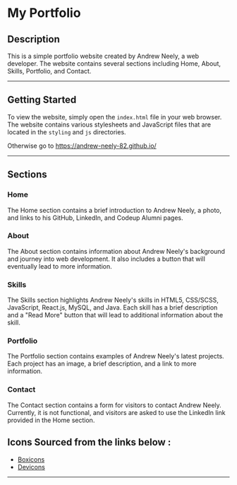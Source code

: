 # My Portfolio

## Description

This is a simple portfolio website created by Andrew Neely, a web developer. The website contains several sections including Home, About, Skills, Portfolio, and Contact.

<hr>

## **Getting Started**

To view the website, simply open the `index.html` file in your web browser. The website contains various stylesheets and JavaScript files that are located in the `styling` and `js` directories.

Otherwise go to https://andrew-neely-82.github.io/

<hr>

## **Sections**

### **Home**

The Home section contains a brief introduction to Andrew Neely, a photo, and links to his GitHub, LinkedIn, and Codeup Alumni pages.

### **About**

The About section contains information about Andrew Neely's background and journey into web development. It also includes a button that will eventually lead to more information.

### **Skills**

The Skills section highlights Andrew Neely's skills in HTML5, CSS/SCSS, JavaScript, React.js, MySQL, and Java. Each skill has a brief description and a "Read More" button that will lead to additional information about the skill.

### **Portfolio**

The Portfolio section contains examples of Andrew Neely's latest projects. Each project has an image, a brief description, and a link to more information.

### **Contact**

The Contact section contains a form for visitors to contact Andrew Neely. Currently, it is not functional, and visitors are asked to use the LinkedIn link provided in the Home section.

## Icons Sourced from the links below :

- [Boxicons](https://boxicons.com/)
- [Devicons](https://devicons.github.io/devicon/)

<hr>